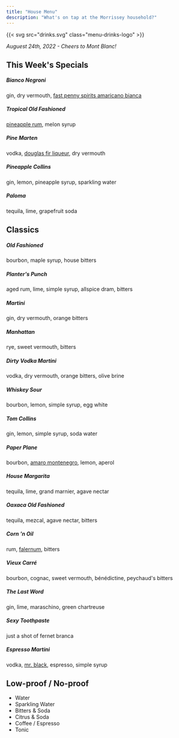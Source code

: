 ```yaml
---
title: "House Menu"
description: "What's on tap at the Morrissey household?"
---
```


{{< svg src="drinks.svg" class="menu-drinks-logo" >}}

_Auguest 24th, 2022 - Cheers to Mont Blanc!_

## This Week's Specials

##### Bianco Negroni

gin, dry vermouth, [fast penny spirits amaricano bianca](https://shop.fastpennyspirits.com/products/amaricano-bianca)

##### Tropical Old Fashioned

[pineapple rum](https://www.plantationrum.com/plantation-stiggins-fancy-pineapple), melon syrup 

##### Pine Marten

vodka, [douglas fir liqueur](https://brovospirits.com/douglas-fir-liqueur/), dry vermouth

##### Pineapple Collins

gin, lemon, pineapple syrup, sparkling water

##### Paloma

tequila, lime, grapefruit soda

## Classics

##### Old Fashioned

bourbon, maple syrup, house bitters

##### Planter's Punch

aged rum, lime, simple syrup, allspice dram, bitters

##### Martini

gin, dry vermouth, orange bitters

##### Manhattan

rye, sweet vermouth, bitters

##### Dirty Vodka Martini

vodka, dry vermouth, orange bitters, olive brine

##### Whiskey Sour

bourbon, lemon, simple syrup, egg white

##### Tom Collins

gin, lemon, simple syrup, soda water

##### Paper Plane

bourbon, [amaro montenegro](https://www.amaromontenegro.com/en), lemon, aperol

##### House Margarita

tequila, lime, grand marnier, agave nectar

##### Oaxaca Old Fashioned

tequila, mezcal, agave nectar, bitters

##### Corn 'n Oil

rum, [falernum](https://alpenz.com/product-falernum.html), bitters

##### Vieux Carré

bourbon, cognac, sweet vermouth, bénédictine, peychaud's bitters

##### The Last Word

gin, lime, maraschino, green chartreuse

##### Sexy Toothpaste

just a shot of fernet branca

##### Espresso Martini

vodka, [mr. black](https://mrblack.co/us/), espresso, simple syrup

## Low-proof / No-proof

- Water
- Sparkling Water
- Bitters & Soda
- Citrus & Soda
- Coffee / Espresso
- Tonic
